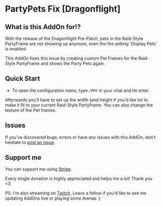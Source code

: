 # PartyPets Fix [Dragonflight]

## What is this AddOn for!?

With the release of the Dragonflight Pre-Patch, pets in the Raid-Style PartyFrame are not showing up anymore, even tho the setting 'Display Pets' is enabled.

This AddOn fixes this issue by creating custom Pet Frames for the Raid-Style PartyFrame and shows the Party Pets again.

## Quick Start

- To open the configuration menu, type `/PPF` in your chat and hit enter.

Afterwards you'll have to set up the width (and height if you'd like to) to make it fit to your current Raid-Style Partyframe. You can also change the texture of the Pet frames.

## Issues

If you've discovered bugs, errors or have any issues with this AddOn, don't hesitate to [post an issue](https://github.com/cleanlock/PartyPets-Fix/issues/new).

## Support me

You can support me using [Stripe](https://buy.stripe.com/dR63cc6Fgaak3GodQR).

Every single donation is highly appreciated and helps me a lot! Thank you <3

PS: I'm also streaming on [Twitch](https://twitch.tv/muleyo). Leave a follow if you'd like to see me updating AddOns live or playing some Arenas :)
